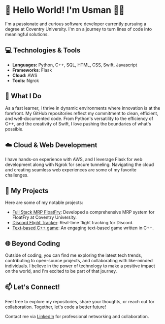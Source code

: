 # 👋 Hello World! I'm Usman 👨‍💻

I'm a passionate and curious software developer currently pursuing a degree at Coventry University. I'm on a journey to turn lines of code into meaningful solutions.

## 💻 Technologies & Tools

- **Languages:** Python, C++, SQL, HTML, CSS, Swift, Javascript
- **Frameworks:** Flask
- **Cloud:** AWS
- **Tools:** Ngrok

## 🚀 What I Do

As a fast learner, I thrive in dynamic environments where innovation is at the forefront. My GitHub repositories reflect my commitment to clean, efficient, and well-documented code. From Python's versatility to the efficiency of C++, and the creativity of Swift, I love pushing the boundaries of what's possible.

## ☁️ Cloud & Web Development

I have hands-on experience with AWS, and I leverage Flask for web development along with Ngrok for secure tunneling. Navigating the cloud and creating seamless web experiences are some of my favorite challenges.

## 📂 My Projects

Here are some of my notable projects:

- [Full Stack MRP FloatFry](https://github.com/usmanmateen/JustInTime): Developed a comprehensive MRP system for FloatFry at Coventry University.
- [Discord Flight Tracker](https://github.com/usmanmateen/Flight_Tracker): Real-time flight tracking for Discord.
- [Text-based C++ game](https://github.com/usmanmateen/Text-based-C-game): An engaging text-based game written in C++.

## 🌐 Beyond Coding

Outside of coding, you can find me exploring the latest tech trends, contributing to open-source projects, and collaborating with like-minded individuals. I believe in the power of technology to make a positive impact on the world, and I'm excited to be part of that journey.

## 📫 Let's Connect!

Feel free to explore my repositories, share your thoughts, or reach out for collaboration. Together, let's code a better future!

Contact me via [LinkedIn](https://www.linkedin.com/in/usmanmateen/) for professional networking and collaboration.
